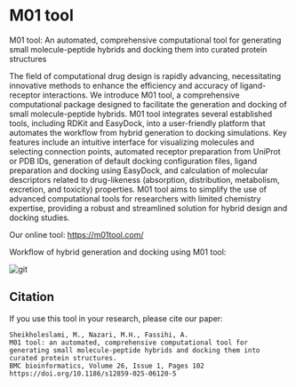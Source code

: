 # M01 tool
M01 tool: An automated, comprehensive computational tool for generating small molecule-peptide hybrids and docking them into curated protein structures

The field of computational drug design is rapidly advancing, necessitating innovative methods to enhance the efficiency and accuracy of ligand-receptor interactions. We introduce M01 tool, a comprehensive computational package designed to facilitate the generation and docking of small molecule-peptide hybrids. M01 tool integrates several established tools, including RDKit and EasyDock, into a user-friendly platform that automates the workflow from hybrid generation to docking simulations. Key features include an intuitive interface for visualizing molecules and selecting connection points, automated receptor preparation from UniProt or PDB IDs, generation of default docking configuration files, ligand preparation and docking using EasyDock, and calculation of molecular descriptors related to drug-likeness (absorption, distribution, metabolism, excretion, and toxicity) properties. M01 tool aims to simplify the use of advanced computational tools for researchers with limited chemistry expertise, providing a robust and streamlined solution for hybrid design and docking studies.  

Our online tool: https://m01tool.com/


Workflow of hybrid generation and docking using M01 tool:


![git](https://github.com/user-attachments/assets/038ac50f-8ba6-4118-a458-3f3ace2559ce)


## Citation
If you use this tool in your research, please cite our paper:
```
Sheikholeslami, M., Nazari, M.H., Fassihi, A. 
M01 tool: an automated, comprehensive computational tool for generating small molecule-peptide hybrids and docking them into curated protein structures.
BMC bioinformatics, Volume 26, Issue 1, Pages 102
https://doi.org/10.1186/s12859-025-06120-5
```
